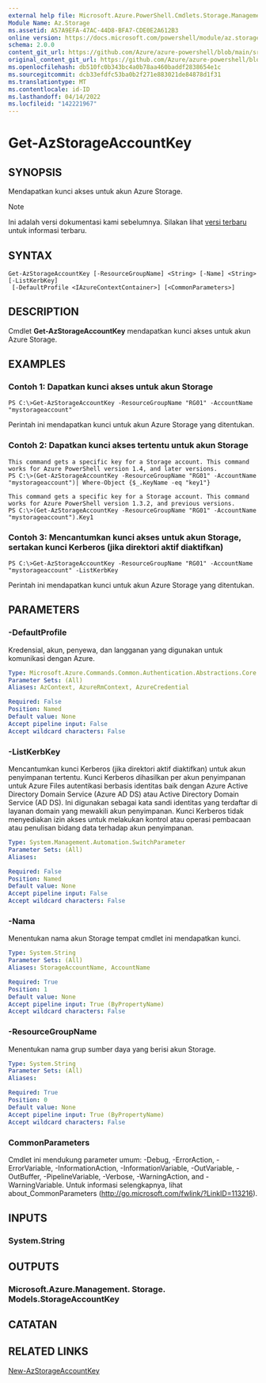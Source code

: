 ```yaml
---
external help file: Microsoft.Azure.PowerShell.Cmdlets.Storage.Management.dll-Help.xml
Module Name: Az.Storage
ms.assetid: A57A9EFA-47AC-44D8-BFA7-CDE0E2A612B3
online version: https://docs.microsoft.com/powershell/module/az.storage/get-azstorageaccountkey
schema: 2.0.0
content_git_url: https://github.com/Azure/azure-powershell/blob/main/src/Storage/Storage.Management/help/Get-AzStorageAccountKey.md
original_content_git_url: https://github.com/Azure/azure-powershell/blob/main/src/Storage/Storage.Management/help/Get-AzStorageAccountKey.md
ms.openlocfilehash: db510fc0b343bc4a0b78aa460baddf2838654e1c
ms.sourcegitcommit: dcb33efdfc53ba0b2f271e883021de84878d1f31
ms.translationtype: MT
ms.contentlocale: id-ID
ms.lasthandoff: 04/14/2022
ms.locfileid: "142221967"
---
```

# Get-AzStorageAccountKey

## SYNOPSIS
Mendapatkan kunci akses untuk akun Azure Storage.

> [!NOTE]
>Ini adalah versi dokumentasi kami sebelumnya. Silakan lihat [versi terbaru](/powershell/module/az.storage/get-azstorageaccountkey) untuk informasi terbaru.

## SYNTAX

```
Get-AzStorageAccountKey [-ResourceGroupName] <String> [-Name] <String> [-ListKerbKey]
 [-DefaultProfile <IAzureContextContainer>] [<CommonParameters>]
```

## DESCRIPTION
Cmdlet **Get-AzStorageAccountKey** mendapatkan kunci akses untuk akun Azure Storage.

## EXAMPLES

### Contoh 1: Dapatkan kunci akses untuk akun Storage
```
PS C:\>Get-AzStorageAccountKey -ResourceGroupName "RG01" -AccountName "mystorageaccount"
```

Perintah ini mendapatkan kunci untuk akun Azure Storage yang ditentukan.

### Contoh 2: Dapatkan kunci akses tertentu untuk akun Storage
```
This command gets a specific key for a Storage account. This command works for Azure PowerShell version 1.4, and later versions.
PS C:\>(Get-AzStorageAccountKey -ResourceGroupName "RG01" -AccountName "mystorageaccount")| Where-Object {$_.KeyName -eq "key1"}

This command gets a specific key for a Storage account. This command works for Azure PowerShell version 1.3.2, and previous versions.
PS C:\>(Get-AzStorageAccountKey -ResourceGroupName "RG01" -AccountName "mystorageaccount").Key1
```

### Contoh 3: Mencantumkan kunci akses untuk akun Storage, sertakan kunci Kerberos (jika direktori aktif diaktifkan)
```
PS C:\>Get-AzStorageAccountKey -ResourceGroupName "RG01" -AccountName "mystorageaccount" -ListKerbKey
```

Perintah ini mendapatkan kunci untuk akun Azure Storage yang ditentukan.

## PARAMETERS

### -DefaultProfile
Kredensial, akun, penyewa, dan langganan yang digunakan untuk komunikasi dengan Azure.

```yaml
Type: Microsoft.Azure.Commands.Common.Authentication.Abstractions.Core.IAzureContextContainer
Parameter Sets: (All)
Aliases: AzContext, AzureRmContext, AzureCredential

Required: False
Position: Named
Default value: None
Accept pipeline input: False
Accept wildcard characters: False
```

### -ListKerbKey
Mencantumkan kunci Kerberos (jika direktori aktif diaktifkan) untuk akun penyimpanan tertentu.
Kunci Kerberos dihasilkan per akun penyimpanan untuk Azure Files autentikasi berbasis identitas baik dengan Azure Active Directory Domain Service (Azure AD DS) atau Active Directory Domain Service (AD DS). Ini digunakan sebagai kata sandi identitas yang terdaftar di layanan domain yang mewakili akun penyimpanan. Kunci Kerberos tidak menyediakan izin akses untuk melakukan kontrol atau operasi pembacaan atau penulisan bidang data terhadap akun penyimpanan.

```yaml
Type: System.Management.Automation.SwitchParameter
Parameter Sets: (All)
Aliases:

Required: False
Position: Named
Default value: None
Accept pipeline input: False
Accept wildcard characters: False
```

### -Nama
Menentukan nama akun Storage tempat cmdlet ini mendapatkan kunci.

```yaml
Type: System.String
Parameter Sets: (All)
Aliases: StorageAccountName, AccountName

Required: True
Position: 1
Default value: None
Accept pipeline input: True (ByPropertyName)
Accept wildcard characters: False
```

### -ResourceGroupName
Menentukan nama grup sumber daya yang berisi akun Storage.

```yaml
Type: System.String
Parameter Sets: (All)
Aliases:

Required: True
Position: 0
Default value: None
Accept pipeline input: True (ByPropertyName)
Accept wildcard characters: False
```

### CommonParameters
Cmdlet ini mendukung parameter umum: -Debug, -ErrorAction, -ErrorVariable, -InformationAction, -InformationVariable, -OutVariable, -OutBuffer, -PipelineVariable, -Verbose, -WarningAction, and -WarningVariable. Untuk informasi selengkapnya, lihat about_CommonParameters (http://go.microsoft.com/fwlink/?LinkID=113216).

## INPUTS

### System.String

## OUTPUTS

### Microsoft.Azure.Management. Storage. Models.StorageAccountKey

## CATATAN

## RELATED LINKS

[New-AzStorageAccountKey](./New-AzStorageAccountKey.md)



